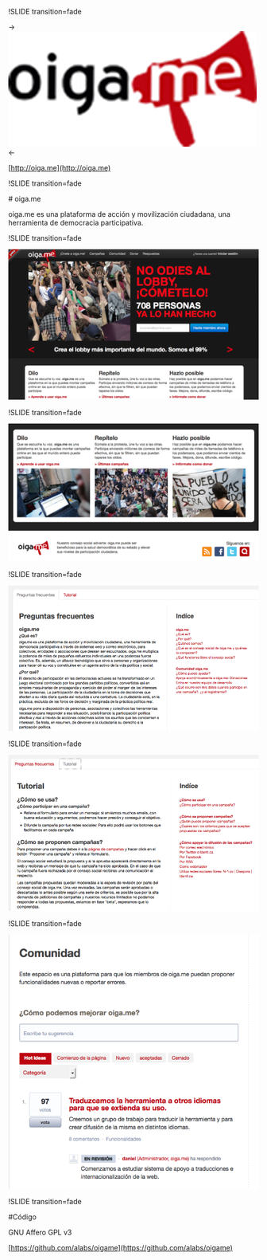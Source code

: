 !SLIDE transition=fade

-> [ ![oiga.me](logo.png) ](http://oiga.me/) <-

[http://oiga.me](http://oiga.me)

!SLIDE transition=fade

# oiga.me

oiga.me es una plataforma de acción y movilización ciudadana, una herramienta de democracia participativa. 

!SLIDE transition=fade

![oiga.me](snapshot.png)

!SLIDE transition=fade

![oiga.me](snapshot_01.png)

!SLIDE transition=fade

![oiga.me](snapshot_02.png)

!SLIDE transition=fade

![oiga.me](snapshot_03.png)

!SLIDE transition=fade

![oiga.me](snapshot_04.png)

!SLIDE transition=fade

#Código 

GNU Affero GPL v3

[https://github.com/alabs/oigame](https://github.com/alabs/oigame)

